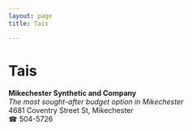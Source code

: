 ```yaml
---
layout: page 
title: Tais

---
```



# Tais


 **Mikechester Synthetic and Company**  
_The most sought-after budget option in Mikechester_  
4681 Coventry Street St, Mikechester  
☎ 504-5726

